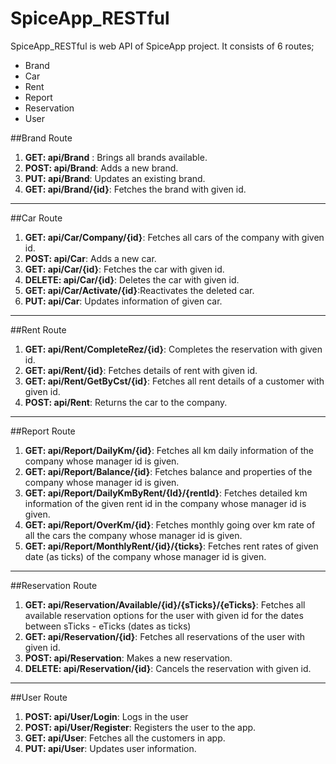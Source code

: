 # SpiceApp_RESTful
SpiceApp_RESTful is web API of SpiceApp project. It consists of 6 routes;
  - Brand
  - Car
  - Rent
  - Report
  - Reservation
  - User

##Brand Route
1. **GET: api/Brand** : Brings all brands available.
2. **POST: api/Brand**: Adds a new brand.
3. **PUT: api/Brand**: Updates an existing brand.
4. **GET: api/Brand/{id}**: Fetches the brand with given id.
------------
##Car Route
1.  **GET: api/Car/Company/{id}**: Fetches all cars of the company with given id.
2. **POST: api/Car**: Adds a new car.
3. **GET: api/Car/{id}**: Fetches the car with given id.
4. **DELETE: api/Car/{id}**: Deletes the car with given id.
5. **GET: api/Car/Activate/{id}**:Reactivates the deleted car.
6. **PUT: api/Car**: Updates information of given car.
------------
##Rent Route
1. **GET: api/Rent/CompleteRez/{id}**: Completes the reservation with given id.
2. **GET: api/Rent/{id}**: Fetches details of rent with given id.
3. **GET: api/Rent/GetByCst/{id}**: Fetches all rent details of a customer with given id.
4. **POST: api/Rent**: Returns the car to the company.
------------
##Report Route
1. **GET: api/Report/DailyKm/{id}**: Fetches all km daily information of the company whose manager id is given. 
2. **GET: api/Report/Balance/{id}**: Fetches balance and properties of the company whose manager id is given.
3. **GET: api/Report/DailyKmByRent/{Id}/{rentId}**: Fetches detailed km information of the given rent id in the company whose manager id is given.
4. **GET: api/Report/OverKm/{id}**:  Fetches monthly going over km rate of all the cars the company whose manager id is given. 
5. **GET: api/Report/MonthlyRent/{id}/{ticks}**: Fetches rent rates of given date (as ticks) of the company whose manager id is given.
------------
##Reservation Route
1. **GET: api/Reservation/Available/{id}/{sTicks}/{eTicks}**: Fetches all available reservation options for the user with given id for the dates between sTicks - eTicks (dates as ticks)
2. **GET: api/Reservation/{id}**: Fetches all reservations of the user with given id.
3. **POST: api/Reservation**:  Makes a new reservation.
4. **DELETE: api/Reservation/{id}**: Cancels the reservation with given id.
------------
##User Route
1. **POST: api/User/Login**: Logs in the user
2. **POST: api/User/Register**: Registers the user to the app.
3. **GET: api/User**: Fetches all the customers in app.
4. **PUT: api/User**: Updates user information.
